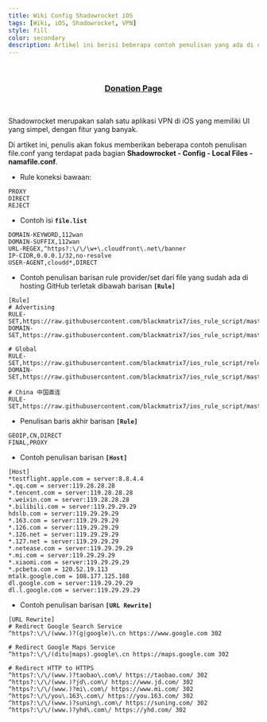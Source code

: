 ```yaml
---
title: Wiki Config Shadowrocket iOS
tags: [Wiki, iOS, Shadowrocket, VPN]
style: fill
color: secondary
description: Artikel ini berisi beberapa contoh penulisan yang ada di config Shadowrocket iOS.
---
```


<br>

<h3 align="center"><a href="https://www.helmiau.com/pay/index_en.html" target="_blank">Donation Page</a></h3>

<br>

Shadowrocket merupakan salah satu aplikasi VPN di iOS yang memiliki UI yang simpel, dengan fitur yang banyak.

Di artiket ini, penulis akan fokus memberikan beberapa contoh penulisan file.conf yang terdapat pada bagian **Shadowrocket - Config - Local Files - namafile.conf**.

- Rule koneksi bawaan:

```
PROXY 
DIRECT 
REJECT
```

- Contoh isi **`file.list`**

```
DOMAIN-KEYWORD,112wan
DOMAIN-SUFFIX,112wan
URL-REGEX,^https?:\/\/\w+\.cloudfront\.net\/banner
IP-CIDR,0.0.0.1/32,no-resolve
USER-AGENT,cloudd*,DIRECT 
```


- Contoh penulisan barisan rule provider/set dari file yang sudah ada di hosting GitHub terletak dibawah barisan **``[Rule]``**

```
[Rule]
# Advertising
RULE-SET,https://raw.githubusercontent.com/blackmatrix7/ios_rule_script/master/rule/Loon/Advertising/Advertising.list,REJECT
DOMAIN-SET,https://raw.githubusercontent.com/blackmatrix7/ios_rule_script/master/rule/Loon/Advertising/Advertising_Domain.list,REJECT

# Global
RULE-SET,https://raw.githubusercontent.com/blackmatrix7/ios_rule_script/release/rule/Loon/Proxy/Proxy.list,PROXY
DOMAIN-SET,https://raw.githubusercontent.com/blackmatrix7/ios_rule_script/master/rule/Loon/Proxy/Proxy_Domain.list,PROXY

# China 中国直连
RULE-SET,https://raw.githubusercontent.com/blackmatrix7/ios_rule_script/master/rule/Loon/China/China.list,DIRECT
```


- Penulisan baris akhir barisan **``[Rule]``**

```
GEOIP,CN,DIRECT
FINAL,PROXY
```


- Contoh penulisan barisan **``[Host]``**

```
[Host]
*testflight.apple.com = server:8.8.4.4
*.qq.com = server:119.28.28.28
*.tencent.com = server:119.28.28.28
*.weixin.com = server:119.28.28.28
*.bilibili.com = server:119.29.29.29
hdslb.com = server:119.29.29.29
*.163.com = server:119.29.29.29
*.126.com = server:119.29.29.29
*.126.net = server:119.29.29.29
*.127.net = server:119.29.29.29
*.netease.com = server:119.29.29.29
*.mi.com = server:119.29.29.29
*.xiaomi.com = server:119.29.29.29
*.pcbeta.com = 120.52.19.113
mtalk.google.com = 108.177.125.188
dl.google.com = server:119.29.29.29
dl.l.google.com = server:119.29.29.29
```

- Contoh penulisan barisan **``[URL Rewrite]``**

```
[URL Rewrite]
# Redirect Google Search Service
^https?:\/\/(www.)?(g|google)\.cn https://www.google.com 302

# Redirect Google Maps Service
^https?:\/\/(ditu|maps).google\.cn https://maps.google.com 302

# Redirect HTTP to HTTPS
^https?:\/\/(www.)?taobao\.com\/ https://taobao.com/ 302
^https?:\/\/(www.)?jd\.com\/ https://www.jd.com/ 302
^https?:\/\/(www.)?mi\.com\/ https://www.mi.com/ 302
^https?:\/\/you\.163\.com\/ https://you.163.com/ 302
^https?:\/\/(www.)?suning\.com\/ https://suning.com/ 302
^https?:\/\/(www.)?yhd\.com\/ https://yhd.com/ 302
```
